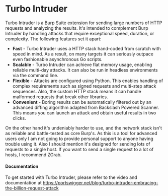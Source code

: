 # Turbo Intruder

Turbo Intruder is a Burp Suite extension for sending large numbers of HTTP requests and analyzing the results. It's intended to complement Burp Intruder by handling attacks that require exceptional speed, duration, or complexity. The following features set it apart:

- **Fast** - Turbo Intruder uses a HTTP stack hand-coded from scratch with speed in mind. As a result, on many targets it can seriously outpace even fashionable asynchronous Go scripts.
- **Scalable** - Turbo Intruder can achieve flat memory usage, enabling reliable multi-day attacks. It can also be run in headless environments via the command line.
- **Flexible** - Attacks are configured using Python. This enables handling of complex requirements such as signed requests and multi-step attack sequences. Also, the custom HTTP stack means it can handle malformed requests that break other libraries.
- **Convenient** - Boring results can be automatically filtered out by an advanced diffing algorithm adapted from Backslash Powered Scanner. This means you can launch an attack and obtain useful results in two clicks.

On the other hand it's undeniably harder to use, and the network stack isn't as reliable and battle-tested as core Burp's. As this is a tool for advanced users only I am not going to provide personal support to anyone having trouble using it. Also I should mention it's designed for sending lots of requests to a single host. If you want to send a single request to a lot of hosts, I recommend ZGrab.


#### Documentation

To get started with Turbo Intruder, please refer to the video and documentation at https://portswigger.net/blog/turbo-intruder-embracing-the-billion-request-attack

